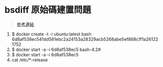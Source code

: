# bsdiff 原始碼建置問題 

>[參考連結](https://docs.docker.com/engine/reference/commandline/create/)

1. $ docker create -t -i ubuntu:latest bash
6d8af538ec541dd581ebc2a24153a28329acb5268abe5ef868c1f1a261221752
2. $ docker start -a -i 6d8af538ec5
bash-4.2#
3. $ docker start -a -i 6d8af538ec5
4. cat /etc/*-release
